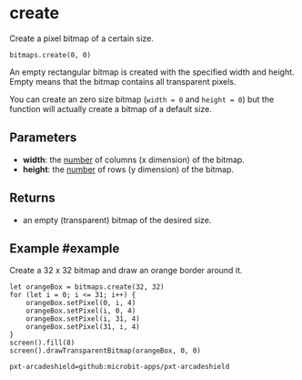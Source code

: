 # create

Create a pixel bitmap of a certain size.

```sig
bitmaps.create(0, 0)
```

An empty rectangular bitmap is created with the specified width and height. Empty means that the bitmap contains all transparent pixels.

You can create an zero size bitmap (``width = 0`` and ``height = 0``) but the function will actually create a bitmap of a default size.

## Parameters

* **width**: the [number](/types/number) of columns (x dimension) of the bitmap.
* **height**: the [number](/types/number) of rows (y dimension) of the bitmap.

## Returns

* an empty (transparent) bitmap of the desired size.

## Example #example

Create a 32 x 32 bitmap and draw an orange border around it.

```blocks
let orangeBox = bitmaps.create(32, 32)
for (let i = 0; i <= 31; i++) {
    orangeBox.setPixel(0, i, 4)
    orangeBox.setPixel(i, 0, 4)
    orangeBox.setPixel(i, 31, 4)
    orangeBox.setPixel(31, i, 4)
}
screen().fill(8)
screen().drawTransparentBitmap(orangeBox, 0, 0)
```

```package
pxt-arcadeshield=github:microbit-apps/pxt-arcadeshield
```
